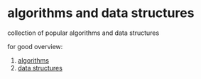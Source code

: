 # algorithms and data structures
collection of popular algorithms and data structures

for good overview:

  1. [algorithms](https://nbviewer.jupyter.org/github/Vitaliy3000/algorithms/blob/master/algorithms.ipynb)
  2. [data structures](https://nbviewer.jupyter.org/github/Vitaliy3000/algorithms/blob/master/data_structures.ipynb)
